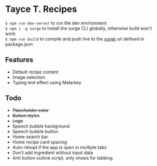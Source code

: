# Tayce T. Recipes

`$ npm run dev-server` to run the dev environment  
`$ npm i -g surge` to install the surge CLI globally, otherwise build won't work  
`$ npm run build` to compile and push live to the [surge](https://surge.sh/) url defined in package.json

## Features

* Default recipe content
* Image selection
* Typing text effect using Malarkey

## Todo

* ~~Placeholder color~~
* ~~Button styles~~
* ~~Logo~~
* Speech bubble background
* Speech bubble button
* Home search bar
* Home recipe card spacing
* Auto-reload if the app is open in multiple tabs
* Don't add ingredient without input data
* Anti button outline script, only shows for tabbing